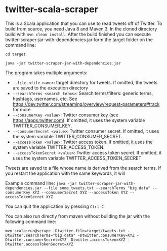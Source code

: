 # twitter-scala-scraper

This is a Scala application that you can use to read tweets off of Twitter. To build from source, you need Java 8 and Maven 3. In the cloned directory build with  `mvn clean install`. After the build finished you can execute twitter-scraper-jar-with-dependencies.jar form the target folder on the command line: 

`cd target`

`java -jar twitter-scraper-jar-with-dependencies.jar`

The program takes multiple arguments:
- `--file <file_name>`: target directory for tweets. If omitted, the tweets are saved to the execution directory
- `--searchTerms <search terms>`: Search terms/filters: generic terms, hashtags, usernames, etc. See https://dev.twitter.com/streaming/overview/request-parameters#track for more
- `--consumerKey <value>`: Twitter consumer key (see https://apps.twitter.com). If omitted, it uses the system variable TWITTER_CONSUMER_KEY.
- `--consumerSecret <value>`: Twitter consumer secret. If omitted, it uses the system variable TWITTER_CONSUMER_SECRET.
- `--accessToken <value>`: Twitter access token. If omitted, it uses the system variable TWITTER_ACCESS_TOKEN.
- `--accessTokenSecret <value>`: Twitter access token secret. If omitted, it uses the system variable TWITTER_ACCESS_TOKEN_SECRET

Tweets are saved to a file whose name is derived from the search terms. If you restart the application with the same keywords, it will 

Example command line:
`java -jar twitter-scraper-jar-with-dependencies.jar --file some_tweets.txt --searchTerms "big data" --consumerKey XYZ --consumerSecret XYZ --accessToken XYZ --accessTokenSecret XYZ`

You can quit the application by pressing `Ctrl-C`

You can also run directly from maven without building the jar with the following command line:

`mvn scala:run@scrape -Dtwitter.file=target/tweets.txt -Dtwitter.searchTerms="big data" -Dtwitter.consumerKey=XYZ -Dtwitter.consumerSecret=XYZ -Dtwitter.accessToken=XYZ -Dtwitter.accessTokenSecret=XYZ`


